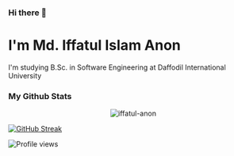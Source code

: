 ### Hi there 🙂

# I'm Md. Iffatul Islam Anon
I'm studying B.Sc. in Software Engineering at Daffodil International University



### My Github Stats
<p align="center"> <img src="https://github-readme-stats.vercel.app/api?username=iffatul-anon&show_icons=true&count_private=true&theme=dark" alt="iffatul-anon" />
<br>

<!--  CONTRIBUTION AND STREAK BLOCK -->
[![GitHub Streak](https://github-readme-streak-stats.herokuapp.com/?user=iffatul-anon&currStreakNum=2FD3EB&fire=pink&sideLabels=F00&theme=nightowl)](https://git.io/streak-stats)



![Profile views](https://gpvc.arturio.dev/iffatul-anon)
